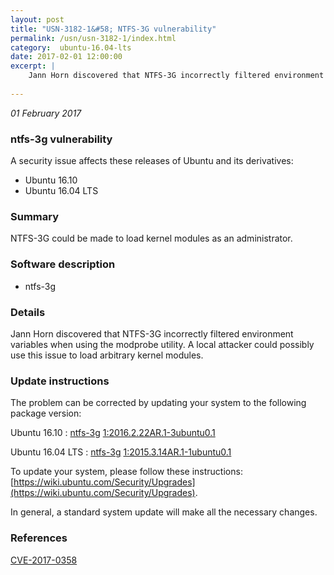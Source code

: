 ```yaml
---
layout: post
title: "USN-3182-1&#58; NTFS-3G vulnerability"
permalink: /usn/usn-3182-1/index.html
category:  ubuntu-16.04-lts
date: 2017-02-01 12:00:00
excerpt: |
    Jann Horn discovered that NTFS-3G incorrectly filtered environment variables when using the modprobe utility. A local attacker could possibly use this issue to load arbitrary kernel modules. 
    
--- 
```

 
 

*01 February 2017*

### ntfs-3g vulnerability

A security issue affects these releases of Ubuntu and its derivatives:

* Ubuntu 16.10
* Ubuntu 16.04 LTS

### Summary

NTFS-3G could be made to load kernel modules as an administrator. 

### Software description

* ntfs-3g 

### Details

Jann Horn discovered that NTFS-3G incorrectly filtered environment variables when using the modprobe utility. A local attacker could possibly use this issue to load arbitrary kernel modules. 

### Update instructions

The problem can be corrected by updating your system to the following package version:

Ubuntu 16.10
 : [ntfs-3g](https://launchpad.net/ubuntu/+source/ntfs-3g) <span> [1:2016.2.22AR.1-3ubuntu0.1](https://launchpad.net/ubuntu/+source/ntfs-3g/1:2016.2.22AR.1-3ubuntu0.1) </span> 

Ubuntu 16.04 LTS
 : [ntfs-3g](https://launchpad.net/ubuntu/+source/ntfs-3g) <span> [1:2015.3.14AR.1-1ubuntu0.1](https://launchpad.net/ubuntu/+source/ntfs-3g/1:2015.3.14AR.1-1ubuntu0.1) </span> 

To update your system, please follow these instructions: [https://wiki.ubuntu.com/Security/Upgrades](https://wiki.ubuntu.com/Security/Upgrades).

In general, a standard system update will make all the necessary changes. 

### References

 
 [CVE-2017-0358](http://people.ubuntu.com/~ubuntu-security/cve/CVE-2017-0358)
 

